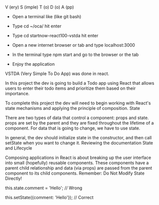 V (ery) S (imple) T (o) D (o) A (pp)

- Open a terminal like (like git bash)

- Type cd ~/oca/ hit enter

- Type cd startnow-react100-vstda  hit enter

- Open a new internet browser or tab and type localhost:3000

- In the terminal type npm start and go to the browser or the tab 

- Enjoy the application 

VSTDA (Very Simple To Do App) was done in react.

In this project the dev is  going to build a Todo app using React that allows users to enter their todo items and prioritize them based on their importance.

To complete this project the dev will need to begin working with React's state mechanisms and applying the principle of composition.
State

There are two types of data that control a component: props and state.
 props are set by the parent and they are fixed throughout the lifetime of a component. 
 For data that is going to change, we have to use state.

In general, the dev should initialize state in the constructor, and then call setState when you want to change it.
 Reviewing the documentation State and Lifecycle 

Composing applications in React is about breaking up the user interface into small (hopefully) reusable components. 
These components have a parent child relationship and data (via props) are passed from the parent component to its child components.
Remember: Do Not Modify State Directly!

this.state.comment = 'Hello'; // Wrong

this.setState({comment: 'Hello'}); // Correct